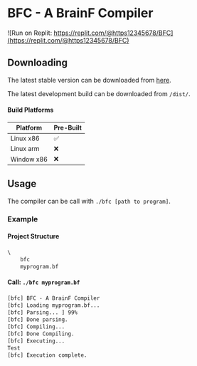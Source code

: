# BFC - A BrainF Compiler

![Run on Replit: [https://replit.com/@https12345678/BFC](<https://replit.com/@https12345678/BFC>)](<https://github.com/https123456789/BFC/blob/main/github/runOnReplit.svg?raw=true>)

## Downloading

The latest stable version can be downloaded from [here](<>).

The latest development build can be downloaded from `/dist/`.

#### Build Platforms

|Platform|Pre-Built|
|--------|---------|
| Linux x86 | :white_check_mark: |
| Linux arm | :x: |
| Window x86 | :x: |

## Usage

The compiler can be call with `./bfc [path to program]`.

### Example

#### Project Structure

```
\
	bfc
	myprogram.bf
```

#### Call: `./bfc myprogram.bf`

```
[bfc] BFC - A BrainF Compiler
[bfc] Loading myprogram.bf...
[bfc] Parsing... ] 99%
[bfc] Done parsing.
[bfc] Compiling...
[bfc] Done Compiling.
[bfc] Executing...
Test
[bfc] Execution complete.
```